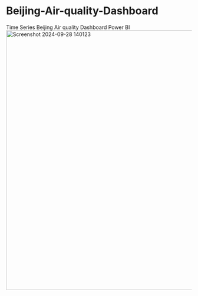 # Beijing-Air-quality-Dashboard
Time Series Beijing Air quality Dashboard Power BI
<img width="703" alt="Screenshot 2024-09-28 140123" src="https://github.com/user-attachments/assets/5ae9a8c4-7e07-4a94-8b62-8fc0a68be8cc">

